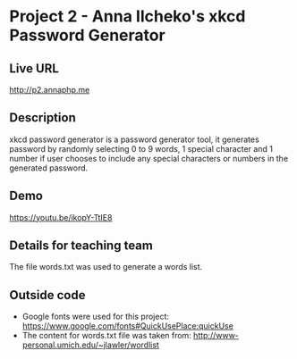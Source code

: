 # Project 2 - Anna Ilcheko's xkcd Password Generator
## Live URL
<http://p2.annaphp.me>

## Description
xkcd password generator is a password generator tool, it generates
password by randomly selecting 0 to 9 words, 1 special character and
1 number if user chooses to include any special characters or numbers in
the generated password.

## Demo
<https://youtu.be/ikopY-TtIE8>

## Details for teaching team
The file words.txt was used to generate a words list.

## Outside code
* Google fonts were used for this project:
  https://www.google.com/fonts#QuickUsePlace:quickUse
* The content for words.txt file was taken from:
  http://www-personal.umich.edu/~jlawler/wordlist
